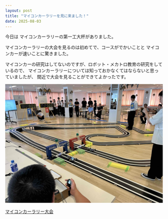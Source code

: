 ```yaml
---
layout: post
title: "マイコンカーラリーを見に来ました！"
date: 2025-08-03
---
```


今日は マイコンカーラリーの第一工大杯がありました。

マイコンカーラリーの大会を見るのは初めてで、コースがでかいことと
マイコンカーが速いことに驚きました。

マイコンカーの研究はしてないのですが、ロボット・メカトロ教育の研究をしているので、
マイコンカーラリーについては知っておかなくてはならないと思っていましたが、
間近で大会を見ることができてよかったです。

![マイコンカー](./IMG/micom.jpeg)

[マイコンカーラリー大会](https://kagoshima.daiichi-koudai.ac.jp/topics/20250603-tm-oshirase/)

